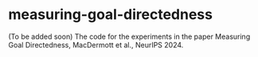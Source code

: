 # measuring-goal-directedness
(To be added soon) The code for the experiments in the paper Measuring Goal Directedness, MacDermott et al., NeurIPS 2024.
